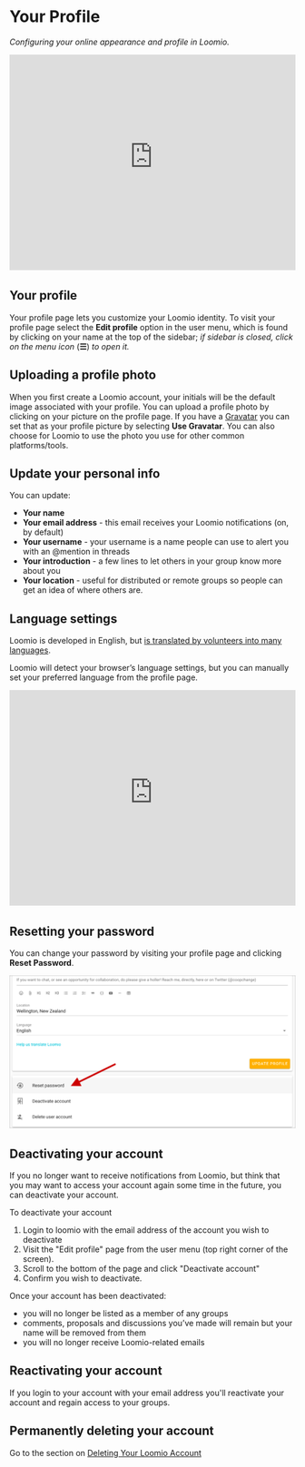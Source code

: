 # Your Profile
_Configuring your online appearance and profile in Loomio._

<iframe width="100%" height="380px" src="https://www.youtube-nocookie.com/embed/0Mb2_D74ktM?rel=0" frameborder="0" allowfullscreen></iframe>

## Your profile

Your profile page lets you customize your Loomio identity. To visit your profile page select the **Edit profile** option in the user menu, which is found by clicking on your name at the top of the sidebar; _if sidebar is closed, click on the menu icon_ (**☰**) _to open it._

## Uploading a profile photo
When you first create a Loomio account, your initials will be the default image associated with your profile. You can upload a profile photo by clicking on your picture on the profile page. If you have a [Gravatar](https://en.gravatar.com/) you can set that as your profile picture by selecting **Use Gravatar**. You can also choose for Loomio to use the photo you use for other common platforms/tools.

## Update your personal info

You can update:

* **Your name**
* **Your email address** - this email receives your Loomio notifications (on, by default)
* **Your username** - your username is a name people can use to alert you with an @mention in threads
* **Your introduction** - a few lines to let others in your group know more about you
* **Your location** - useful for distributed or remote groups so people can get an idea of where others are.

## Language settings
Loomio is developed in English, but [is translated by volunteers into many languages](https://www.loomio.org/g/cpaM3Hsv/loomio-community-translation).

Loomio will detect your browser’s language settings, but you can manually set your preferred language from the profile page.

<iframe width="100%" height="380px" src="https://www.youtube-nocookie.com/embed/0llDGzowrXU?rel=0" frameborder="0" allowfullscreen></iframe>

## Resetting your password
You can change your password by visiting your profile page and clicking **Reset Password**.

![](reset_password.png)

## Deactivating your account
If you no longer want to receive notifications from Loomio, but think that you may want to access your account again some time in the future, you can deactivate your account.

To deactivate your account

1. Login to loomio with the email address of the account you wish to deactivate
2. Visit the "Edit profile" page from the user menu (top right corner of the screen).
3. Scroll to the bottom of the page and click "Deactivate account"
4. Confirm you wish to deactivate.

Once your account has been deactivated:

* you will no longer be listed as a member of any groups
* comments, proposals and discussions you’ve made will remain but your name will be removed from them
* you will no longer receive Loomio-related emails

## Reactivating your account
If you login to your account with your email address you'll reactivate your account and regain access to your groups.

## Permanently deleting your account

Go to the section on [Deleting Your Loomio Account](../deleting_your_account)
